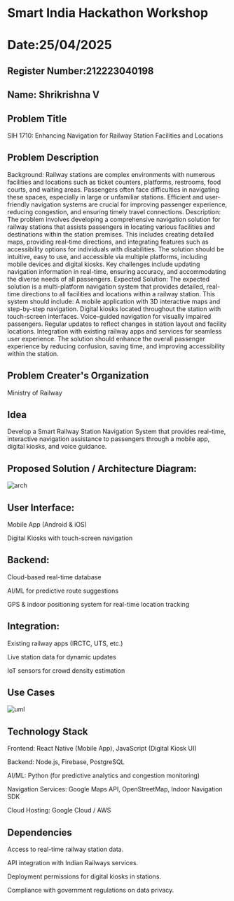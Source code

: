 # Smart India Hackathon Workshop
# Date:25/04/2025
## Register Number:212223040198
## Name: Shrikrishna V
## Problem Title
SIH 1710: Enhancing Navigation for Railway Station Facilities and Locations
## Problem Description
Background: Railway stations are complex environments with numerous facilities and locations such as ticket counters, platforms, restrooms, food courts, and waiting areas. Passengers often face difficulties in navigating these spaces, especially in large or unfamiliar stations. Efficient and user-friendly navigation systems are crucial for improving passenger experience, reducing congestion, and ensuring timely travel connections. Description: The problem involves developing a comprehensive navigation solution for railway stations that assists passengers in locating various facilities and destinations within the station premises. This includes creating detailed maps, providing real-time directions, and integrating features such as accessibility options for individuals with disabilities. The solution should be intuitive, easy to use, and accessible via multiple platforms, including mobile devices and digital kiosks. Key challenges include updating navigation information in real-time, ensuring accuracy, and accommodating the diverse needs of all passengers. Expected Solution: The expected solution is a multi-platform navigation system that provides detailed, real-time directions to all facilities and locations within a railway station. This system should include: A mobile application with 3D interactive maps and step-by-step navigation. Digital kiosks located throughout the station with touch-screen interfaces. Voice-guided navigation for visually impaired passengers. Regular updates to reflect changes in station layout and facility locations. Integration with existing railway apps and services for seamless user experience. The solution should enhance the overall passenger experience by reducing confusion, saving time, and improving accessibility within the station.

## Problem Creater's Organization
Ministry of Railway

## Idea
Develop a Smart Railway Station Navigation System that provides real-time, interactive navigation assistance to passengers through a mobile app, digital kiosks, and voice guidance.

## Proposed Solution / Architecture Diagram:

![arch](https://github.com/user-attachments/assets/b3305d06-a880-4a88-8a66-56405a30f951)

## User Interface:

Mobile App (Android & iOS)

Digital Kiosks with touch-screen navigation

## Backend:

Cloud-based real-time database

AI/ML for predictive route suggestions

GPS & indoor positioning system for real-time location tracking

## Integration:

Existing railway apps (IRCTC, UTS, etc.)

Live station data for dynamic updates

IoT sensors for crowd density estimation


## Use Cases
![uml](https://github.com/user-attachments/assets/2c247436-1d7c-47dc-a432-f2d5a1b988c9)

## Technology Stack

Frontend: React Native (Mobile App), JavaScript (Digital Kiosk UI)

Backend: Node.js, Firebase, PostgreSQL

AI/ML: Python (for predictive analytics and congestion monitoring)

Navigation Services: Google Maps API, OpenStreetMap, Indoor Navigation SDK

Cloud Hosting: Google Cloud / AWS

## Dependencies

Access to real-time railway station data.

API integration with Indian Railways services.

Deployment permissions for digital kiosks in stations.

Compliance with government regulations on data privacy.


